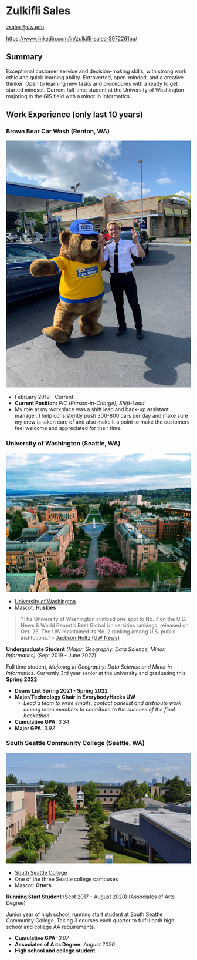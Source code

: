 # Zulkifli Sales

zsales@uw.edu

https://www.linkedin.com/in/zulkifli-sales-3972261ba/

## Summary

Exceptional customer service and decision-making skills, with strong work ethic and quick learning ability. Extroverted, open-minded, and a creative thinker. Open to learning new tasks and procedures with a ready to get started mindset. Current full-time student at the University of Washington majoring in the GIS field with a minor in Informatics.


## Work Experience (only last 10 years)

### Brown Bear Car Wash (Renton, WA)
![Brown_bear](img/IMG_2443.jpg)

* February 2019 - Current
* **Current Position:** *PIC (Person-in-Charge), Shift-Lead*
* My role at my workplace was a shift lead and back-up assistant manager. I help consistently push 300-800 cars per day and make sure my crew is taken care of and also make it a point to make the customers feel welcome and appreciated for their time.




### University of Washington (Seattle, WA)
![University_of_washington](img/university_of_washington_campus_0.jpg)

* [University of Washington](https://www.washington.edu/)
* Mascot: **Huskies**
> "The University of Washington climbed one spot to No. 7 on the U.S. News & World Report’s Best Global Universities rankings, released on Oct. 26. The UW maintained its No. 2 ranking among U.S. public institutions."
    - [Jackson Holtz (UW News)](https://www.washington.edu/news/2021/10/26/uw-rises-to-no-7-in-us-news-best-global-universities-ranking/)

**Undergraduate Student** 
*(Major: Geography: Data Science, Minor: Informatics)* 
(Sept 2019 - June 2022)

Full time student, *Majoring in Geography: Data Science and Minor in Informatics.* Currently 3rd year senior at the university and graduating this **Spring 2022**

- **Deans List Spring 2021 - Spring 2022**
- **Major/Technology Chair in EverybodyHacks UW**
    - *Lead a team to write emails, contact panelist and distribute work among team members to contribute to the success of the final hackathon.*
- **Cumulative GPA:** *3.34*
- **Major GPA:** *3.92*

### South Seattle Community College (Seattle, WA)
![South_seattle_college](img/south-sea-college-620.jpg)

* [South Seattle College](https://southseattle.edu/) 
* One of the three Seattle college campuses
* Mascot: **Otters**

**Running Start Student** 
(Sept 2017 - August 2020) (Associates of Arts Degree)

Junior year of high school, running start student at South Seattle Community College. Taking 3 courses each quarter to fulfill both high school and college AA requirements.

- **Cumulative GPA:** *3.07*
- **Associates of Arts Degree:** *August 2020*
- **High school and college student**
